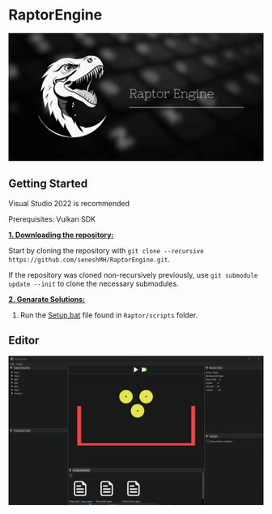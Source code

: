 # RaptorEngine

<div style="text-align: center;">

![Raptor](/Resources/logo.png?raw=true "Raptor")

</div>

## Getting Started

Visual Studio 2022 is recommended

Prerequisites:
Vulkan SDK

<ins>**1. Downloading the repository:**</ins>

Start by cloning the repository with `git clone --recursive https://github.com/seneshMH/RaptorEngine.git`.

If the repository was cloned non-recursively previously, use `git submodule update --init` to clone the necessary submodules.

<ins>**2. Genarate Solutions:**</ins>

1. Run the [Setup.bat](<https://github.com/seneshMH/RaptorEngine/Raptor/scripts/GenerateProjects_(WINDOWS).bat>) file found in `Raptor/scripts` folder.

## Editor

![Raptor](/Resources/screen.png?raw=true "Raptor")
